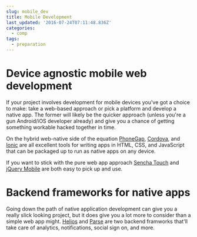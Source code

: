 ```yaml
---
slug: mobile_dev
title: Mobile Development
last_updated: '2016-07-24T07:11:48.836Z'
categories:
  - comp
tags:
  - preparation
---
```


# Device agnostic mobile web development

If your project involves development for mobile devices you've got a choice to make: take a web-based approach or pick a platform and develop a native app. The former will likely be the quicker approach (unless you're a gun Android/iOS developer already) and give you a chance of getting something workable hacked together in time.

On the hybrid web-native side of the equation [PhoneGap](http://phonegap.com/), [Cordova](http://cordova.apache.org/), and [Ionic](http://ionicframework.com/) are all excellent tools for writing apps in HTML, CSS, and JavaScript that can be packaged up to run as native apps on any device.

If you want to stick with the pure web app approach [Sencha Touch](http://www.sencha.com/products/touch) and [jQuery Mobile](http://jquerymobile.com/) are both easy to pick up and use.

# Backend frameworks for native apps

Going down the path of native application development can give you a really slick looking project, but it does give you a lot more to consider than a simple web app might. [Helios](http://helios.io/) and [Parse](https://www.parse.com/) are two backend framworks that'll take care of analytics, notifications, social sign on, and more.

